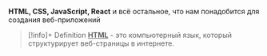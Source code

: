 **HTML, CSS, JavaScript, React** и всё остальное, что нам понадобится для создания веб-приложений

> [!info]+ Definition
> <u>**HTML**</u> - это компьютерный язык, который структурирует веб-страницы в интернете.
